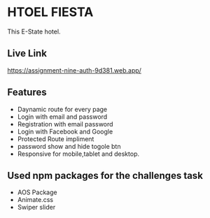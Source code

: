 # HTOEL FIESTA

This E-State hotel.

## Live Link

https://assignment-nine-auth-9d381.web.app/

## Features

- Daynamic route for every page
- Login with email and password
- Registration with email password
- Login with Facebook and Google
- Protected Route impliment
- password show and hide togole btn
- Responsive for mobile,tablet and desktop.

## Used npm packages for the challenges task

- AOS Package
- Animate.css
- Swiper slider
